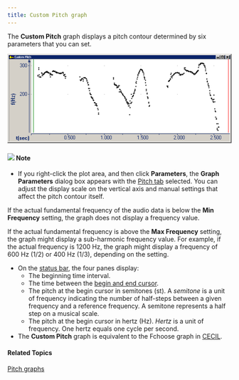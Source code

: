 ```yaml
---
title: Custom Pitch graph
---
```


The **Custom Pitch** graph displays a pitch contour determined by six parameters that you can set.

![](../../../../images/007-5.png)

#### ![](../../../../images/001.png) **Note**
- If you right-click the plot area, and then click **Parameters**, the **Graph Parameters** dialog box appears with the [Pitch tab](../parameters/pitch-tab) selected. You can adjust the display scale on the vertical axis and manual settings that affect the pitch contour itself.

If the actual fundamental frequency of the audio data is below the **Min Frequency** setting, the graph does not display a frequency value.

If the actual fundamental frequency is above the **Max Frequency** setting, the graph might display a sub-harmonic frequency value. For example, if the actual frequency is 1200 Hz, the graph might display a frequency of 600 Hz (1/2) or 400 Hz (1/3), depending on the setting.

- On the [status bar](../../tools/status-bar), the four panes display:
  - The beginning time interval.
  - The time between the [begin and end cursor](../begin-end-cursors).
  - The pitch at the begin cursor in semitones (st). A *semitone* is a unit of frequency indicating the number of half-steps between a given frequency and a reference frequency. A semitone represents a half step on a musical scale. 
  - The pitch at the begin cursor in hertz (Hz). *Hertz* is a unit of frequency. One hertz equals one cycle per second.
- The **Custom Pitch** graph is equivalent to the Fchoose graph in [CECIL](../cecil).

#### **Related Topics**
[Pitch graphs](pitch)
